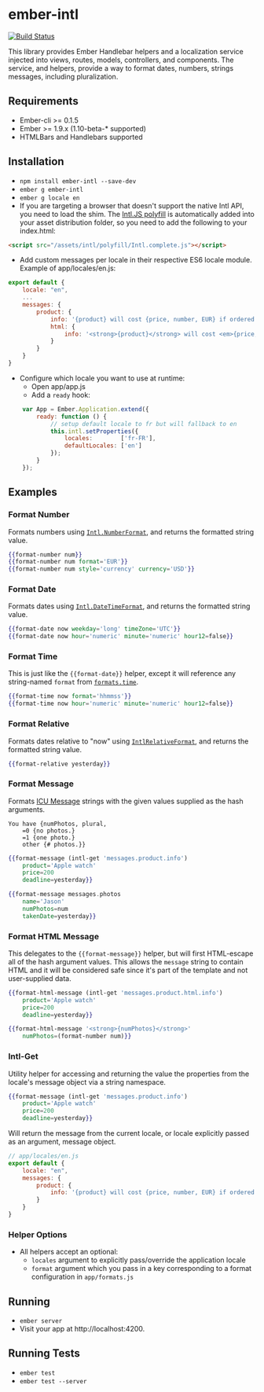# ember-intl

[![Build Status](https://travis-ci.org/yahoo/ember-intl.svg)](https://travis-ci.org/yahoo/ember-intl)

This library provides Ember Handlebar helpers and a localization service injected into views, routes, models, controllers, and components.  The
service, and helpers, provide a way to format dates, numbers, strings messages, including pluralization.


## Requirements
* Ember-cli >= 0.1.5
* Ember >= 1.9.x (1.10-beta-* supported)
* HTMLBars and Handlebars supported

## Installation
* `npm install ember-intl --save-dev`
* `ember g ember-intl`
* `ember g locale en`
* If you are targeting a browser that doesn't support the native Intl API, you need to load the shim.  The
[Intl.JS polyfill](https://github.com/andyearnshaw/Intl.js/) is automatically added into your asset distribution folder,
so you need to add the following to your index.html:

```html
<script src="/assets/intl/polyfill/Intl.complete.js"></script>
```

* Add custom messages per locale in their respective ES6 locale module.
Example of app/locales/en.js:

```js
export default {
	locale: "en",
	...
	messages: {
		product: {
			info: '{product} will cost {price, number, EUR} if ordered by {deadline, date, time}',
			html: {
				info: '<strong>{product}</strong> will cost <em>{price, number, EUR}</em> if ordered by {deadline, date, time}'
			}
		}
	}
}
```

* Configure which locale you want to use at runtime:
	* Open app/app.js
	* Add a `ready` hook:

```js
	var App = Ember.Application.extend({
		ready: function () {
			// setup default locale to fr but will fallback to en
			this.intl.setProperties({
				locales:        ['fr-FR'],
				defaultLocales: ['en']
			});
		}
	});
```

## Examples

### Format Number

Formats numbers using [`Intl.NumberFormat`][Intl-NF], and returns the formatted string value.

```hbs
{{format-number num}}
{{format-number num format='EUR'}}
{{format-number num style='currency' currency='USD'}}
```

### Format Date

Formats dates using [`Intl.DateTimeFormat`][Intl-DTF], and returns the formatted string value.

```hbs
{{format-date now weekday='long' timeZone='UTC'}}
{{format-date now hour='numeric' minute='numeric' hour12=false}}
```

### Format Time

This is just like the `{{format-date}}` helper, except it will reference any string-named `format` from [`formats.time`](#dataintlformats).

```hbs
{{format-time now format='hhmmss'}}
{{format-time now hour='numeric' minute='numeric' hour12=false}}
```

### Format Relative

Formats dates relative to "now" using [`IntlRelativeFormat`][Intl-RF], and returns the formatted string value.

```hbs
{{format-relative yesterday}}
```

### Format Message

Formats [ICU Message][ICU] strings with the given values supplied as the hash arguments.

```
You have {numPhotos, plural,
	=0 {no photos.}
	=1 {one photo.}
	other {# photos.}}
```

```hbs
{{format-message (intl-get 'messages.product.info')
	product='Apple watch'
	price=200
	deadline=yesterday}}

{{format-message messages.photos
	name='Jason'
	numPhotos=num
	takenDate=yesterday}}
```

### Format HTML Message

This delegates to the `{{format-message}}` helper, but will first HTML-escape all of the hash argument values. This allows the `message` string to contain HTML and it will be considered safe since it's part of the template and not user-supplied data.

```hbs
{{format-html-message (intl-get 'messages.product.html.info')
	product='Apple watch'
	price=200
	deadline=yesterday}}

{{format-html-message '<strong>{numPhotos}</strong>'
	numPhotos=(format-number num)}}
```

### Intl-Get

Utility helper for accessing and returning the value the properties from the locale's message object via a string namespace.

```hbs
{{format-message (intl-get 'messages.product.info')
	product='Apple watch'
	price=200
	deadline=yesterday}}
```

Will return the message from the current locale, or locale explicitly passed as an argument, message object.

```js
// app/locales/en.js
export default {
	locale: "en",
	messages: {
		product: {
			info: '{product} will cost {price, number, EUR} if ordered by {deadline, date, time}'
		}
	}
}
```

### Helper Options
* All helpers accept an optional:
	* `locales` argument to explicitly pass/override the application locale
	* `format` argument which you pass in a key corresponding to a format configuration in `app/formats.js`

## Running

* `ember server`
* Visit your app at http://localhost:4200.

## Running Tests

* `ember test`
* `ember test --server`

[Intl-RF]: https://github.com/yahoo/intl-relativeformat
[Intl-MF]: https://github.com/yahoo/intl-messageformat
[Intl]: https://developer.mozilla.org/en-US/docs/Web/JavaScript/Reference/Global_Objects/Intl
[Intl-NF]: https://developer.mozilla.org/en-US/docs/Web/JavaScript/Reference/Global_Objects/NumberFormat
[Intl-DTF]: https://developer.mozilla.org/en-US/docs/Web/JavaScript/Reference/Global_Objects/DateTimeFormat
[ICU]: http://userguide.icu-project.org/formatparse/messages
[CLDR]: http://cldr.unicode.org/
[Intl.js]: https://github.com/andyearnshaw/Intl.js
[LICENSE]: https://github.com/yahoo/yahoo-intl/blob/master/LICENSE
